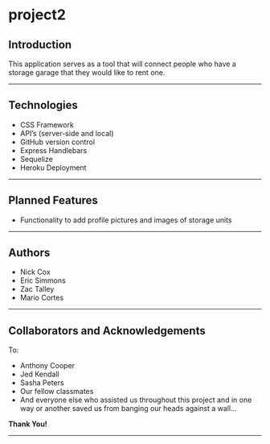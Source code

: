 # project2

## Introduction
This application serves as a tool that will connect people who have a storage garage that they would like to rent one.

<!-- Link to app: [Project 2](https://jhumbrac.github.io/tripassistant/) -->

---

## Technologies
- CSS Framework
- API’s (server-side and local)
- GitHub version control
- Express Handlebars
- Sequelize
- Heroku Deployment

---

## Planned Features

- Functionality to add profile pictures and images of storage units

---

## Authors
- Nick Cox
- Eric Simmons
- Zac Talley
- Mario Cortes

---

## Collaborators and Acknowledgements
To:
- Anthony Cooper
- Jed Kendall
- Sasha Peters
- Our fellow classmates
- And everyone else who assisted us throughout this project and in one way or another saved us from banging our heads against a wall...

**Thank You!**

---
